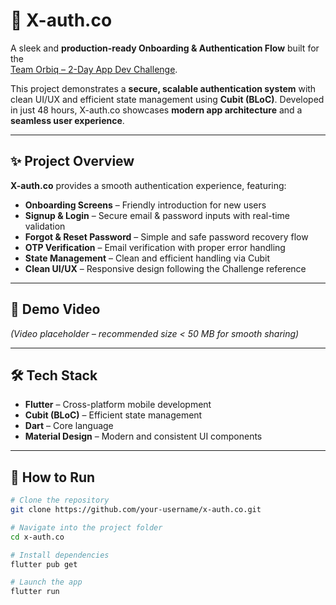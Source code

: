 # 🚀 X-auth.co  

A sleek and **production-ready Onboarding & Authentication Flow** built for the  
[Team Orbiq – 2-Day App Dev Challenge](https://web.facebook.com/share/p/16yWuKRbow/).  

This project demonstrates a **secure, scalable authentication system** with clean UI/UX and efficient state management using **Cubit (BLoC)**. Developed in just 48 hours, X-auth.co showcases **modern app architecture** and a **seamless user experience**.

---

## ✨ Project Overview  

**X-auth.co** provides a smooth authentication experience, featuring:  
- **Onboarding Screens** – Friendly introduction for new users  
- **Signup & Login** – Secure email & password inputs with real-time validation  
- **Forgot & Reset Password** – Simple and safe password recovery flow
- **OTP Verification** – Email verification with proper error handling  
- **State Management** – Clean and efficient handling via Cubit  
- **Clean UI/UX** – Responsive design following the Challenge reference  

---

## 🎥 Demo Video  
*(Video placeholder – recommended size < 50 MB for smooth sharing)*  

---

## 🛠️ Tech Stack  
- **Flutter** – Cross-platform mobile development  
- **Cubit (BLoC)** – Efficient state management  
- **Dart** – Core language  
- **Material Design** – Modern and consistent UI components  

---

## 🚀 How to Run

```bash
# Clone the repository
git clone https://github.com/your-username/x-auth.co.git

# Navigate into the project folder
cd x-auth.co

# Install dependencies
flutter pub get

# Launch the app
flutter run
